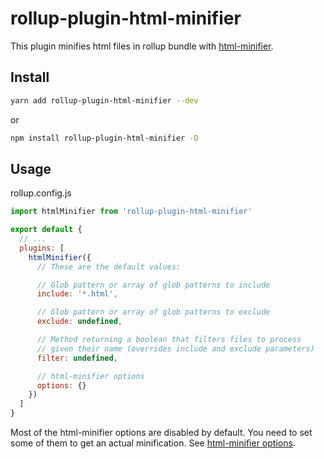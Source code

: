 # rollup-plugin-html-minifier

This plugin minifies html files in rollup bundle with [html-minifier](https://github.com/kangax/html-minifier).

## Install

```bash
yarn add rollup-plugin-html-minifier --dev
```

or

```bash
npm install rollup-plugin-html-minifier -D
```

## Usage

rollup.config.js

```javascript
import htmlMinifier from 'rollup-plugin-html-minifier'

export default {
  // ...
  plugins: [
    htmlMinifier({
      // These are the default values:

      // Glob pattern or array of glob patterns to include
      include: '*.html',

      // Glob pattern or array of glob patterns to exclude
      exclude: undefined,

      // Method returning a boolean that filters files to process
      // given their name (overrides include and exclude parameters)
      filter: undefined, 

      // html-minifier options
      options: {}
    })
  ]
}
```

Most of the html-minifier options are disabled by default. You need to set some of them to get an actual minification. See [html-minifier options](https://github.com/kangax/html-minifier#options-quick-reference).
